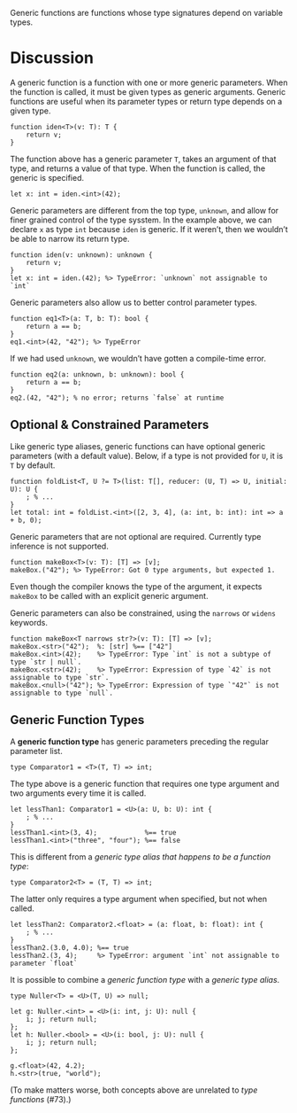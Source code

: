 Generic functions are functions whose type signatures depend on variable types.

# Discussion
A generic function is a function with one or more generic parameters. When the function is called, it must be given types as generic arguments. Generic functions are useful when its parameter types or return type depends on a given type.
```cp
function iden<T>(v: T): T {
	return v;
}
```
The function above has a generic parameter `T`, takes an argument of that type, and returns a value of that type. When the function is called, the generic is specified.
```cp
let x: int = iden.<int>(42);
```

Generic parameters are different from the top type, `unknown`, and allow for finer grained control of the type sysstem. In the example above, we can declare `x` as type `int` because `iden` is generic. If it weren’t, then we wouldn’t be able to narrow its return type.
```cp
function iden(v: unknown): unknown {
	return v;
}
let x: int = iden.(42); %> TypeError: `unknown` not assignable to `int`
```
Generic parameters also allow us to better control parameter types.
```cp
function eq1<T>(a: T, b: T): bool {
	return a == b;
}
eq1.<int>(42, "42"); %> TypeError
```
If we had used `unknown`, we wouldn’t have gotten a compile-time error.
```cp
function eq2(a: unknown, b: unknown): bool {
	return a == b;
}
eq2.(42, "42"); % no error; returns `false` at runtime
```

## Optional & Constrained Parameters
Like generic type aliases, generic functions can have optional generic parameters (with a default value). Below, if a type is not provided for `U`, it is `T` by default.
```cp
function foldList<T, U ?= T>(list: T[], reducer: (U, T) => U, initial: U): U {
	; % ...
}
let total: int = foldList.<int>([2, 3, 4], (a: int, b: int): int => a + b, 0);
```

Generic parameters that are not optional are required. Currently type inference is not supported.
```cp
function makeBox<T>(v: T): [T] => [v];
makeBox.("42"); %> TypeError: Got 0 type arguments, but expected 1.
```
Even though the compiler knows the type of the argument, it expects `makeBox` to be called with an explicit generic argument.

Generic parameters can also be constrained, using the `narrows` or `widens` keywords.
```cp
function makeBox<T narrows str?>(v: T): [T] => [v];
makeBox.<str>("42");  %: [str] %== ["42"]
makeBox.<int>(42);    %> TypeError: Type `int` is not a subtype of type `str | null`.
makeBox.<str>(42);    %> TypeError: Expression of type `42` is not assignable to type `str`.
makeBox.<null>("42"); %> TypeError: Expression of type `"42"` is not assignable to type `null`.
```

## Generic Function Types
A **generic function type** has generic parameters preceding the regular parameter list.
```cp
type Comparator1 = <T>(T, T) => int;
```
The type above is a generic function that requires one type argument and two arguments every time it is called.
```cp
let lessThan1: Comparator1 = <U>(a: U, b: U): int {
	; % ...
}
lessThan1.<int>(3, 4);            %== true
lessThan1.<int>("three", "four"); %== false
```

This is different from a *generic type alias that happens to be a function type*:
```cp
type Comparator2<T> = (T, T) => int;
```
The latter only requires a type argument when specified, but not when called.
```cp
let lessThan2: Comparator2.<float> = (a: float, b: float): int {
	; % ...
}
lessThan2.(3.0, 4.0); %== true
lessThan2.(3, 4);     %> TypeError: argument `int` not assignable to parameter `float`
```

It is possible to combine a *generic function type* with a *generic type alias*.
```cp
type Nuller<T> = <U>(T, U) => null;

let g: Nuller.<int> = <U>(i: int, j: U): null {
	i; j; return null;
};
let h: Nuller.<bool> = <U>(i: bool, j: U): null {
	i; j; return null;
};

g.<float>(42, 4.2);
h.<str>(true, "world");
```

(To make matters worse, both concepts above are unrelated to *type functions* (#73).)
